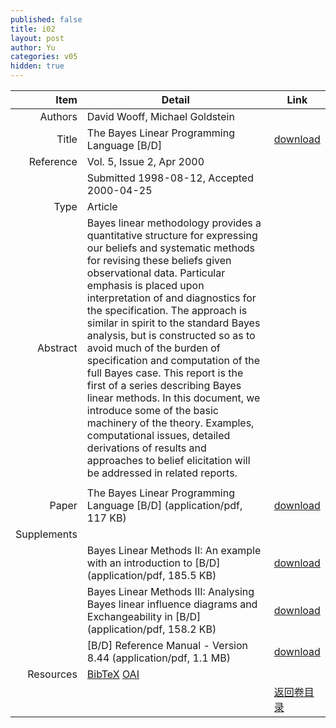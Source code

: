 ```yaml
---
published: false
title: i02
layout: post
author: Yu
categories: v05
hidden: true
---
```


| Item | Detail | Link |
|---:|---|---|
| Authors | David Wooff, Michael Goldstein| |
| Title |The Bayes Linear Programming Language [B/D] | [download](http://www.jstatsoft.org/v05/i02/paper) |
| Reference |Vol. 5, Issue 2, Apr 2000 | |
| | Submitted 1998-08-12, Accepted 2000-04-25| | 
| Type | Article| |
| Abstract | Bayes linear methodology provides a quantitative structure for expressing our beliefs and systematic methods for revising these beliefs given observational data. Particular emphasis is placed upon interpretation of and diagnostics for the specification. The approach is similar in spirit to the standard Bayes analysis, but is constructed so as to avoid much of the burden of specification and computation of the full Bayes case. This report is the first of a series describing Bayes linear methods. In this document, we introduce some of the basic machinery of the theory. Examples, computational issues, detailed derivations of results and approaches to belief elicitation will be addressed in related reports. 
| |
| Paper | The Bayes Linear Programming Language [B/D]  (application/pdf, 117 KB)| [download](http://www.jstatsoft.org/v05/i02/paper) |
| Supplements | | |
| |Bayes Linear Methods II: An example with an introduction to [B/D]  (application/pdf, 185.5 KB)|  [download](http://www.jstatsoft.org/v05/i02/supp/1) |
| |Bayes Linear Methods III: Analysing Bayes linear influence diagrams and Exchangeability in [B/D]  (application/pdf, 158.2 KB)|  [download](http://www.jstatsoft.org/v05/i02/supp/2) |
| |[B/D] Reference Manual - Version 8.44  (application/pdf, 1.1 MB)|  [download](http://www.jstatsoft.org/v05/i02/supp/3) |
| Resources | [BibTeX](http://www.jstatsoft.org/v05/i02/bibtex) [OAI](http://www.jstatsoft.org/oai?verb=GetRecord&identifier=oai.jstatsoft/v05/i02&prefix=oai_dc)| |
| |  | [返回卷目录]({{site.baseurl}}/volume/v05.html) |